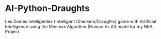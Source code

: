 # AI-Python-Draughts
Les Dames Intelligentes (Intelligent Checkers/Draughts) game with Artificial Intelligence using the Minimax Algorithm (Human Vs AI) made for my NEA Project
